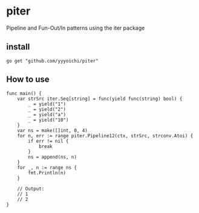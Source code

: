 # piter

Pipeline and Fun-Out/In patterns using the iter package

## install

```shell
go get "github.com/yyyoichi/piter"
```

## How to use

```golang
func main() {
    var strSrc iter.Seq[string] = func(yield func(string) bool) {
        _ = yield("1")
        _ = yield("2")
        _ = yield("a")
        _ = yield("10")
    }
    var ns = make([]int, 0, 4)
    for n, err := range piter.Pipeline12(ctx, strSrc, strconv.Atoi) {
        if err != nil {
            break
        }
        ns = append(ns, n)
    }
    for _, n := range ns {
        fmt.Println(n)
    } 

    // Output:
    // 1
    // 2
}

```
